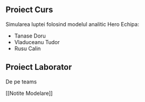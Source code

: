 ## Proiect Curs
Simularea luptei folosind modelul analitic Hero
Echipa:
- Tanase Doru
- Vladuceanu Tudor
- Rusu Calin

## Proiect Laborator
De pe teams

[[Notite Modelare]]